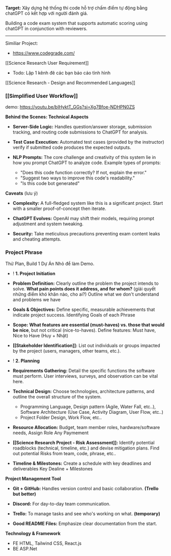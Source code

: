 **Target:** Xây dựng hệ thống thi code hỗ trợ chấm điểm tự động bằng chatGPT có kết hợp với người đánh giá.

Building a code exam system that supports automatic scoring using chatGPT in conjunction with reviewers.

---

Similiar Project: 
+ https://www.codegrade.com/

[[Science Research User Requirement]]
+ Todo: Lập 1 kênh đê các bạn báo cáo tình hình

[[Science Research - Design and Recommended Languages]]


### [[Simplified User Workflow]]


demo: https://youtu.be/bIHyktT_GGs?si=Xg7Bfoe-NDHPN0ZS


**Behind the Scenes: Technical Aspects**

- **Server-Side Logic:** Handles question/answer storage, submission tracking, and routing code submissions to ChatGPT for analysis.

- **Test Case Execution:** Automated test cases (provided by the instructor) verify if submitted code produces the expected outputs.

- **NLP Prompts:** The core challenge and creativity of this system lie in how you prompt ChatGPT to analyze code. Example types of prompts:
	
    - "Does this code function correctly? If not, explain the error."
    - "Suggest two ways to improve this code's readability."
    - "Is this code bot generated"


**Caveats** (lưu ý)

- **Complexity:** A full-fledged system like this is a significant project. Start with a smaller proof-of-concept then iterate.

- **ChatGPT Evolves:** OpenAI may shift their models, requiring prompt adjustment and system tweaking.

- **Security:** Take meticulous precautions preventing exam content leaks and cheating attempts.













### Project Phrase
Thử Plan, Build 1 Dự Án Nhỏ để làm Demo.


+ ! **1. Project Initiation**

- **Problem Definition:** Clearly outline the problem the project intends to solve. **What pain points does it address, and for whom?** (giải quyết những điểm khó khăn nào, cho ai?)
	Outline what we don't understand and problems we have 

- **Goals & Objectives:** Define specific, measurable achievements that indicate project success.
	Identifying Goals of each Phrase


- **Scope:** **What features are essential (must-haves) vs. those that would be nice**, but not critical (nice-to-haves).
	Define features: Must have, Nice to Have
(Huy + Nhật)


- **[[Stakeholder Identification]]:** List out individuals or groups impacted by the project (users, managers, other teams, etc.).


+ ! **2. Planning**

- **Requirements Gathering:** Detail the specific functions the software must perform. User interviews, surveys, and observation can be vital here.

- **Technical Design:** Choose technologies, architecture patterns, and outline the overall structure of the system.
	+ Programming Language, Design pattern (Agile, Water Fall, etc..), Software Architecture (Use Case, Activity Diagram, User Flow, etc..)
	+ Project Folder Design, Work Flow, etc.. 

- **Resource Allocation:** Budget, team member roles, hardware/software needs,
	Assign Role
	Any Paymement

- **[[Science Research Project - Risk Assessment]]:** Identify potential roadblocks (technical, timeline, etc.) and devise mitigation plans.
	Find out potential Risks from team, code, phrase, etc..

- **Timeline & Milestones:** Create a schedule with key deadlines and deliverables
	Key Dealine + Milestones


**Project Management Tool**  
- **Git + GitHub:** Handles version control and basic collaboration. **(Trello but better)**
	
- **Discord:** For day-to-day team communication.
	
- **Trello:** To manage tasks and see who's working on what. **(temporary)**
	
- **Good README Files:** Emphasize clear documentation from the start.

**Technology & Framework**
+ FE
	HTML, Tailwind CSS, React.js
+ BE
	ASP.Net 




